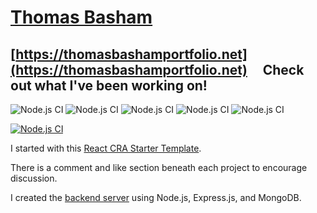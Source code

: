 # [Thomas Basham](https://github.com/Thomas-Basham/Thomas-Basham)

## [https://thomasbashamportfolio.net](https://thomasbashamportfolio.net) &nbsp; &nbsp; Check out what I've been working on!
![Node.js CI](https://img.shields.io/badge/Netlify-00C7B7?style=for-the-badge&logo=netlify&logoColor=white)
![Node.js CI](https://img.shields.io/badge/React-20232A?style=for-the-badge&logo=react&logoColor=61DAFB)
![Node.js CI](https://img.shields.io/badge/MongoDB-4EA94B?style=for-the-badge&logo=mongodb&logoColor=white)
![Node.js CI](https://img.shields.io/badge/Express.js-404D59?style=for-the-badge)
![Node.js CI]( 	https://img.shields.io/badge/Bootstrap-563D7C?style=for-the-badge&logo=bootstrap&logoColor=white)

[![Node.js CI](https://github.com/Thomas-Basham/Thomas-Basham/actions/workflows/node.js.yml/badge.svg)](https://github.com/Thomas-Basham/Thomas-Basham/actions/workflows/node.js.yml)

I started with this [ React CRA Starter Template](https://www.npmjs.com/package/cra-template-react-portfolio).

There is a comment and like section beneath each project to encourage discussion.

I created the [backend server](https://github.com/Thomas-Basham/portfolio-backend) using Node.js, Express.js, and MongoDB.
